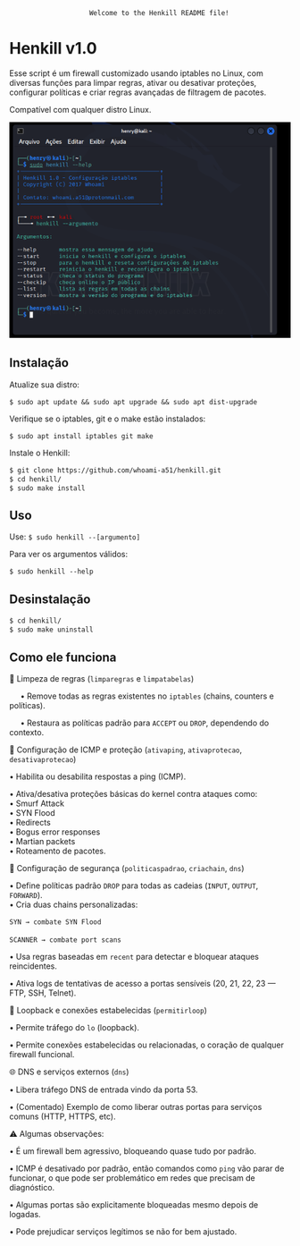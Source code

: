 						Welcome to the Henkill README file!    

Henkill v1.0
=============

Esse script é um firewall customizado usando iptables no Linux, com diversas funções para limpar regras, ativar ou desativar proteções, configurar políticas e criar regras avançadas de filtragem de pacotes.   

Compatível com qualquer distro Linux.

![descrição](/henkill.png)  

Instalação
-----------

Atualize sua distro:
 
    $ sudo apt update && sudo apt upgrade && sudo apt dist-upgrade

Verifique se o iptables, git e o make estão instalados:
 
    $ sudo apt install iptables git make

Instale o Henkill:

    $ git clone https://github.com/whoami-a51/henkill.git
    $ cd henkill/
    $ sudo make install
    
Uso
----

Use: ```$ sudo henkill --[argumento]```

Para ver os argumentos válidos:

    $ sudo henkill --help


Desinstalação
--------------

    $ cd henkill/
    $ sudo make uninstall  


Como ele funciona
-----------

🧹 Limpeza de regras (```limparegras``` e ```limpatabelas```)  

&nbsp;&nbsp;&nbsp;&nbsp; • Remove todas as regras existentes no ```iptables``` (chains, counters e políticas).  

&nbsp;&nbsp;&nbsp;&nbsp; • Restaura as políticas padrão para ```ACCEPT``` ou ```DROP```, dependendo do contexto.  

📡 Configuração de ICMP e proteção (```ativaping```, ```ativaprotecao```, ```desativaprotecao```)  

   • Habilita ou desabilita respostas a ping (ICMP).  

   • Ativa/desativa proteções básicas do kernel contra ataques como:  
	• Smurf Attack  
	• SYN Flood   
	• Redirects  
	• Bogus error responses  
 	• Martian packets  
	• Roteamento de pacotes.  

🔐 Configuração de segurança (```politicaspadrao```, ```criachain```, ```dns```)  
	
   • Define políticas padrão ```DROP``` para todas as cadeias (```INPUT```, ```OUTPUT```, ```FORWARD```).  
   • Cria duas chains personalizadas:  
 
	SYN → combate SYN Flood  

	SCANNER → combate port scans  

   • Usa regras baseadas em ```recent``` para detectar e bloquear ataques reincidentes.  

   • Ativa logs de tentativas de acesso a portas sensíveis (20, 21, 22, 23 — FTP, SSH, Telnet).  

🔁 Loopback e conexões estabelecidas (```permitirloop```)  

   • Permite tráfego do ```lo``` (loopback).  

   • Permite conexões estabelecidas ou relacionadas, o coração de qualquer firewall funcional.  

🌐 DNS e serviços externos (```dns```)  

   • Libera tráfego DNS de entrada vindo da porta 53.  

   • (Comentado) Exemplo de como liberar outras portas para serviços comuns (HTTP, HTTPS, etc).  


⚠️ Algumas observações:  

   • É um firewall bem agressivo, bloqueando quase tudo por padrão.  

   • ICMP é desativado por padrão, então comandos como ```ping``` vão parar de funcionar, o que pode ser problemático em redes que precisam de diagnóstico.  

   • Algumas portas são explicitamente bloqueadas mesmo depois de logadas.   

   • Pode prejudicar serviços legítimos se não for bem ajustado.  
    
